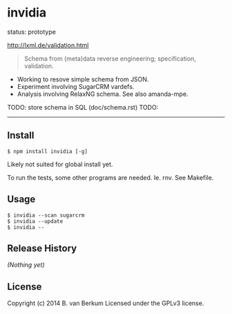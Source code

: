 # invidia

status: prototype

http://lxml.de/validation.html


> Schema from (meta)data reverse engineering; specification, validation.

- Working to resove simple schema from JSON.
- Experiment involving SugarCRM vardefs.
- Analysis involving RelaxNG schema. See also amanda-mpe.

TODO: store schema in SQL (doc/schema.rst)
TODO: 

---

## Install

```
$ npm install invidia [-g]
```

Likely not suited for global install yet.

To run the tests, some other programs are needed.
Ie. rnv. See Makefile.

## Usage

```
$ invidia --scan sugarcrm
$ invidia --update
$ invidia --
```

## Release History
_(Nothing yet)_

## License
Copyright (c) 2014 B. van Berkum
Licensed under the GPLv3 license.

